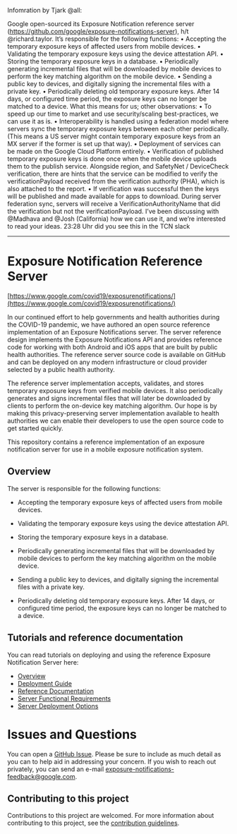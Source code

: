 Infomration by Tjark @all:

Google open-sourced its Exposure Notification reference server (https://github.com/google/exposure-notifications-server), h/t @richard.taylor. It’s responsible for the following functions:
• Accepting the temporary exposure keys of affected users from mobile devices.
• Validating the temporary exposure keys using the device attestation API.
• Storing the temporary exposure keys in a database.
• Periodically generating incremental files that will be downloaded by mobile devices to perform the key matching algorithm on the mobile device.
• Sending a public key to devices, and digitally signing the incremental files with a private key.
• Periodically deleting old temporary exposure keys. After 14 days, or configured time period, the exposure keys can no longer be matched to a device.
What this means for us; other observations:
• To speed up our time to market and use security/scaling best-practices, we can use it as is.
• Interoperability is handled using a federation model where servers sync the temporary exposure keys between each other periodically. (This means a US server might contain temporary exposure keys from an MX server if the former is set up that way).
• Deployment of services can be made on the Google Cloud Platform entirely.
• Verification of published temporary exposure keys is done once when the mobile device uploads them to the publish service. Alongside region, and SafetyNet / DeviceCheck verification, there are hints that the service can be modified to verify the verificationPayload received from the verification authority (PHA), which is also attached to the report.
• If verification was successful then the keys will be published and made available for apps to download. During server federation sync, servers will receive a VerificationAuthorityName that did the verification but not the verificationPayload.
I’ve been discussing with @Madhava and @Josh (California) how we can use it, and we’re interested to read your ideas.
23:28 Uhr
did you see this in the TCN slack















-------------------------------------------------------------------------------------------------------------------------------------
# Exposure Notification Reference Server

[https://www.google.com/covid19/exposurenotifications/](https://www.google.com/covid19/exposurenotifications/)

In our continued effort to help governments and health authorities during the COVID-19 pandemic, we have authored an open source reference implementation of an Exposure Notifications server. The server reference design implements the Exposure Notifications API and provides reference code for working with both Android and iOS apps that are built by public health authorities. The reference server source code is available on GitHub and can be deployed on any modern infrastructure or cloud provider selected by a public health authority. 

The reference server implementation accepts, validates, and stores temporary exposure keys from verified mobile devices. It also periodically generates and signs incremental files that will later be downloaded by clients to perform the on-device key matching algorithm. Our hope is by making this privacy-preserving server implementation available to health authorities we can enable their developers to use the open source code to get started quickly. 

This repository contains a reference implementation of an exposure notification
server for use in a mobile exposure notification system.

## Overview

The server is responsible for the following functions:

* Accepting the temporary exposure keys of affected users from mobile devices.

* Validating the temporary exposure keys using the device attestation API.

* Storing the temporary exposure keys in a database.

* Periodically generating incremental files that will be downloaded by mobile
  devices to perform the key matching algorithm on the mobile device.

* Sending a public key to devices, and digitally signing the incremental files with
  a private key.

* Periodically deleting old temporary exposure keys. After 14 days, or
  configured time period, the exposure keys can no longer be matched to a device.

## Tutorials and reference documentation

You can read tutorials on deploying and using the reference Exposure Notification
Server here:

* [Overview](docs/index.md)
* [Deployment Guide](docs/deploying.md)
* [Reference Documentation](https://pkg.go.dev/mod/github.com/google/exposure-notifications-server)
* [Server Functional Requirements](docs/server_functional_requirements.md)
* [Server Deployment Options](docs/server_deployment_options.md)

# Issues and Questions

You can open a
[GitHub Issue](https://github.com/google/exposure-notifications-server/issues/new).
Please be sure to include as much detail as you can to help aid in addressing
your concern. If you wish to reach out privately, you can send an e-mail
exposure-notifications-feedback@google.com.

## Contributing to this project

Contributions to this project are welcomed. For more information about
contributing to this project, see the [contribution guidelines](CONTRIBUTING.md).

